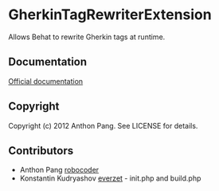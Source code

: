 # GherkinTagRewriterExtension

Allows Behat to rewrite Gherkin tags at runtime.

## Documentation

[Official documentation](http://extensions.behat.org/tag-rewriter/index.html)

## Copyright

Copyright (c) 2012 Anthon Pang. See LICENSE for details.

## Contributors

* Anthon Pang [robocoder](http://github.com/robocoder)
* Konstantin Kudryashov [everzet](http://github.com/everzet) - init.php and build.php
